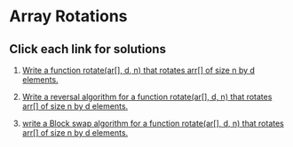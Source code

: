 # Array Rotations
## Click each link for solutions

1. [Write a function rotate(ar[], d, n) that rotates arr[] of size n by d elements.](https://github.com/keldavis/Java-Practice/tree/master/Google%20Interview%20Prep/Data%20Structures/arrays/array%20rotations/1.%20Program%20for%20array%20rotation)

2. [Write a reversal algorithm for a function rotate(ar[], d, n) that rotates arr[] of size n by d elements.](https://github.com/keldavis/Java-Practice/tree/master/Google%20Interview%20Prep/Data%20Structures/arrays/array%20rotations/Reversal%20algorithm%20for%20array%20rotation)

3. [write a Block swap algorithm for a function rotate(ar[], d, n) that rotates arr[] of size n by d elements.](https://github.com/keldavis/Java-Practice/tree/master/Google%20Interview%20Prep/Data%20Structures/arrays/array%20rotations/3.%20Block%20swap%20algorithm%20for%20array%20rotation)
